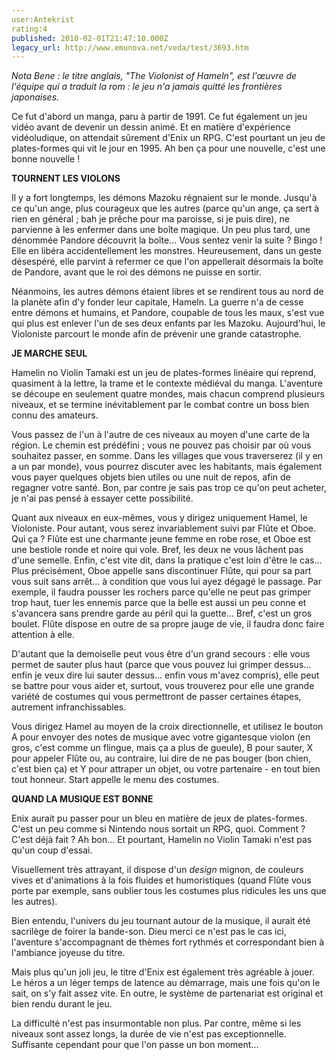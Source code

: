 ```yaml
---
user:Antekrist
rating:4
published: 2010-02-01T21:47:10.000Z
legacy_url: http://www.emunova.net/veda/test/3693.htm
---
```

_Nota Bene : le titre anglais, "The Violonist of Hameln", est l'œuvre de l'équipe qui a traduit la rom : le jeu n'a jamais quitté les frontières japonaises._  

  

Ce fut d'abord un manga, paru à partir de 1991\. Ce fut également un jeu vidéo avant de devenir un dessin animé. Et en matière d'expérience vidéoludique, on attendait sûrement d'Enix un RPG. C'est pourtant un jeu de plates-formes qui vit le jour en 1995\. Ah ben ça pour une nouvelle, c'est une bonne nouvelle !  

  

**TOURNENT LES VIOLONS**  

Il y a fort longtemps, les démons Mazoku régnaient sur le monde. Jusqu'à ce qu'un ange, plus courageux que les autres (parce qu'un ange, ça sert à rien en général ; bah je prêche pour ma paroisse, si je puis dire), ne parvienne à les enfermer dans une boîte magique. Un peu plus tard, une dénommée Pandore découvrit la boîte... Vous sentez venir la suite ? Bingo ! Elle en libéra accidentellement les monstres. Heureusement, dans un geste désespéré, elle parvint à refermer ce que l'on appellerait désormais la boîte de Pandore, avant que le roi des démons ne puisse en sortir.  

Néanmoins, les autres démons étaient libres et se rendirent tous au nord de la planète afin d'y fonder leur capitale, Hameln. La guerre n'a de cesse entre démons et humains, et Pandore, coupable de tous les maux, s'est vue qui plus est enlever l'un de ses deux enfants par les Mazoku. Aujourd'hui, le Violoniste parcourt le monde afin de prévenir une grande catastrophe.  

  

**JE MARCHE SEUL**  

Hamelin no Violin Tamaki est un jeu de plates-formes linéaire qui reprend, quasiment à la lettre, la trame et le contexte médiéval du manga. L'aventure se découpe en seulement quatre mondes, mais chacun comprend plusieurs niveaux, et se termine inévitablement par le combat contre un boss bien connu des amateurs.  

Vous passez de l'un à l'autre de ces niveaux au moyen d'une carte de la région. Le chemin est prédéfini ; vous ne pouvez pas choisir par où vous souhaitez passer, en somme. Dans les villages que vous traverserez (il y en a un par monde), vous pourrez discuter avec les habitants, mais également vous payer quelques objets bien utiles ou une nuit de repos, afin de regagner votre santé. Bon, par contre je sais pas trop ce qu'on peut acheter, je n'ai pas pensé à essayer cette possibilité.  

Quant aux niveaux en eux-mêmes, vous y dirigez uniquement Hamel, le Violoniste. Pour autant, vous serez invariablement suivi par Flûte et Oboe. Qui ça ? Flûte est une charmante jeune femme en robe rose, et Oboe est une bestiole ronde et noire qui vole. Bref, les deux ne vous lâchent pas d'une semelle. Enfin, c'est vite dit, dans la pratique c'est loin d'être le cas... Plus précisément, Oboe appelle sans discontinuer Flûte, qui pour sa part vous suit sans arrêt... à condition que vous lui ayez dégagé le passage. Par exemple, il faudra pousser les rochers parce qu'elle ne peut pas grimper trop haut, tuer les ennemis parce que la belle est aussi un peu conne et s'avancera sans prendre garde au péril qui la guette... Bref, c'est un gros boulet. Flûte dispose en outre de sa propre jauge de vie, il faudra donc faire attention à elle.  

D'autant que la demoiselle peut vous être d'un grand secours : elle vous permet de sauter plus haut (parce que vous pouvez lui grimper dessus... enfin je veux dire lui sauter dessus... enfin vous m'avez compris), elle peut se battre pour vous aider et, surtout, vous trouverez pour elle une grande variété de costumes qui vous permettront de passer certaines étapes, autrement infranchissables.  

Vous dirigez Hamel au moyen de la croix directionnelle, et utilisez le bouton A pour envoyer des notes de musique avec votre gigantesque violon (en gros, c'est comme un flingue, mais ça a plus de gueule), B pour sauter, X pour appeler Flûte ou, au contraire, lui dire de ne pas bouger (bon chien, c'est bien ça) et Y pour attraper un objet, ou votre partenaire - en tout bien tout honneur. Start appelle le menu des costumes.  

  

**QUAND LA MUSIQUE EST BONNE**  

Enix aurait pu passer pour un bleu en matière de jeux de plates-formes. C'est un peu comme si Nintendo nous sortait un RPG, quoi. Comment ? C'est déjà fait ? Ah bon... Et pourtant, Hamelin no Violin Tamaki n'est pas qu'un coup d'essai.  

Visuellement très attrayant, il dispose d'un _design_ mignon, de couleurs vives et d'animations à la fois fluides et humoristiques (quand Flûte vous porte par exemple, sans oublier tous les costumes plus ridicules les uns que les autres).  

Bien entendu, l'univers du jeu tournant autour de la musique, il aurait été sacrilège de foirer la bande-son. Dieu merci ce n'est pas le cas ici, l'aventure s'accompagnant de thèmes fort rythmés et correspondant bien à l'ambiance joyeuse du titre.  

Mais plus qu'un joli jeu, le titre d'Enix est également très agréable à jouer. Le héros a un léger temps de latence au démarrage, mais une fois qu'on le sait, on s'y fait assez vite. En outre, le système de partenariat est original et bien rendu durant le jeu.  

La difficulté n'est pas insurmontable non plus. Par contre, même si les niveaux sont assez longs, la durée de vie n'est pas exceptionnelle. Suffisante cependant pour que l'on passe un bon moment...